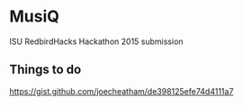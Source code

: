 # MusiQ
ISU RedbirdHacks Hackathon 2015 submission

## Things to do
https://gist.github.com/joecheatham/de398125efe74d4111a7
